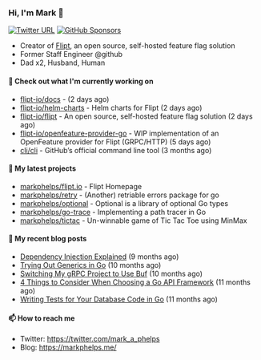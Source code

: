 ### Hi, I'm Mark 👋

[![Twitter URL](https://img.shields.io/twitter/url?label=Follow%20Me&url=https%3A%2F%2Ftwitter.com%2Fmark_a_phelps)](https://twitter.com/mark_a_phelps)
[![GitHub Sponsors](https://img.shields.io/github/sponsors/markphelps?logo=github&style=social)](https://github.com/sponsors/markphelps)

* Creator of [Flipt](https://github.com/markphelps/flipt), an open source, self-hosted feature flag solution
* Former Staff Engineer @github
* Dad x2, Husband, Human

#### 👷 Check out what I'm currently working on

- [flipt-io/docs](https://github.com/flipt-io/docs) -  (2 days ago)
- [flipt-io/helm-charts](https://github.com/flipt-io/helm-charts) - Helm charts for Flipt (2 days ago)
- [flipt-io/flipt](https://github.com/flipt-io/flipt) - An open source, self-hosted feature flag solution (2 days ago)
- [flipt-io/openfeature-provider-go](https://github.com/flipt-io/openfeature-provider-go) - WIP implementation of an OpenFeature provider for Flipt (GRPC/HTTP) (5 days ago)
- [cli/cli](https://github.com/cli/cli) - GitHub’s official command line tool (3 months ago)

#### 🌱 My latest projects

- [markphelps/flipt.io](https://github.com/markphelps/flipt.io) - Flipt Homepage
- [markphelps/retry](https://github.com/markphelps/retry) - (Another) retriable errors package for go
- [markphelps/optional](https://github.com/markphelps/optional) - Optional is a library of optional Go types
- [markphelps/go-trace](https://github.com/markphelps/go-trace) - Implementing a path tracer in Go
- [markphelps/tictac](https://github.com/markphelps/tictac) - Un-winnable game of Tic Tac Toe using MinMax

#### 📜 My recent blog posts

- [Dependency Injection Explained](https://markphelps.me/posts/dependency-injection-explained/) (9 months ago)
- [Trying Out Generics in Go](https://markphelps.me/posts/trying-out-generics-in-go/) (10 months ago)
- [Switching My gRPC Project to Use Buf](https://markphelps.me/posts/switching-my-grpc-project-to-use-buf/) (10 months ago)
- [4 Things to Consider When Choosing a Go API Framework](https://markphelps.me/posts/4-things-to-consider-when-choosing-a-go-api-framework/) (11 months ago)
- [Writing Tests for Your Database Code in Go](https://markphelps.me/posts/writing-tests-for-your-database-code-in-go/) (11 months ago)

#### 📫 How to reach me

- Twitter: https://twitter.com/mark_a_phelps
- Blog: https://markphelps.me/
